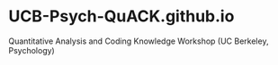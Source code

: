 # UCB-Psych-QuACK.github.io
Quantitative Analysis and Coding Knowledge Workshop (UC Berkeley, Psychology)
